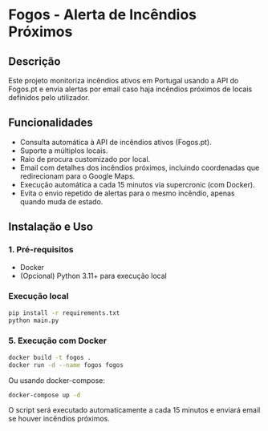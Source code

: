 # Fogos - Alerta de Incêndios Próximos

## Descrição
Este projeto monitoriza incêndios ativos em Portugal usando a API do Fogos.pt e envia alertas por email caso haja incêndios próximos de locais definidos pelo utilizador.

## Funcionalidades
- Consulta automática à API de incêndios ativos (Fogos.pt).
- Suporte a múltiplos locais.
- Raio de procura customizado por local.
- Email com detalhes dos incêndios próximos, incluindo coordenadas que redirecionam para o Google Maps.
- Execução automática a cada 15 minutos via supercronic (com Docker).
- Evita o envio repetido de alertas para o mesmo incêndio, apenas quando muda de estado.

## Instalação e Uso

### 1. Pré-requisitos
- Docker
- (Opcional) Python 3.11+ para execução local

### Execução local
```sh
pip install -r requirements.txt
python main.py
```

### 5. Execução com Docker
```sh
docker build -t fogos .
docker run -d --name fogos fogos
```

Ou usando docker-compose:
```sh
docker-compose up -d
```

O script será executado automaticamente a cada 15 minutos e enviará email se houver incêndios próximos.
